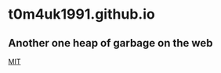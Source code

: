# t0m4uk1991.github.io

## Another one heap of garbage on the web

[MIT](http://opensource.org/licenses/MIT)
